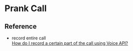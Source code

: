 # Prank Call

## Reference

- record entire call <br/>
[How do I record a certain part of the call using Voice API?](https://help.nexmo.com/hc/en-us/articles/235528528-How-do-I-record-a-certain-part-of-the-call-using-Voice-API-)

